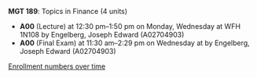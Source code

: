 **MGT 189**: Topics in Finance (4 units)

- **A00** (Lecture) at 12:30 pm–1:50 pm on Monday, Wednesday at WFH 1N108 by Engelberg, Joseph Edward (A02704903)
- **A00** (Final Exam) at 11:30 am–2:29 pm on Wednesday at   by Engelberg, Joseph Edward (A02704903)

[Enrollment numbers over time](./MGT189.tsv)
